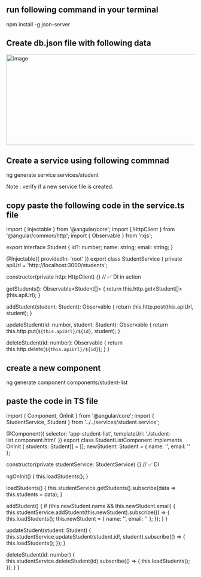 ## run following command in your terminal

npm install -g json-server

## Create db.json file with following data

<img width="832" height="242" alt="image" src="https://github.com/user-attachments/assets/66d2be74-3761-46d7-89b9-50d69af893a4" />

## Create a service using following commnad

ng generate service services/student

Note : verify if a new service file is created.

## copy paste the following code in the service.ts file 

import { Injectable } from '@angular/core';
import { HttpClient } from '@angular/common/http';
import { Observable } from 'rxjs';

export interface Student {
  id?: number;
  name: string;
  email: string;
}

@Injectable({
  providedIn: 'root'
})
export class StudentService {
  private apiUrl = 'http://localhost:3000/students';

  constructor(private http: HttpClient) {}  // ✅ DI in action

  getStudents(): Observable<Student[]> {
    return this.http.get<Student[]>(this.apiUrl);
  }

  addStudent(student: Student): Observable<Student> {
    return this.http.post<Student>(this.apiUrl, student);
  }

  updateStudent(id: number, student: Student): Observable<Student> {
    return this.http.put<Student>(`${this.apiUrl}/${id}`, student);
  }

  deleteStudent(id: number): Observable<void> {
    return this.http.delete<void>(`${this.apiUrl}/${id}`);
  }
}

## create a new component

ng generate component components/student-list

## paste the code in TS file 

import { Component, OnInit } from '@angular/core';
import { StudentService, Student } from '../../services/student.service';

@Component({
  selector: 'app-student-list',
  templateUrl: './student-list.component.html'
})
export class StudentListComponent implements OnInit {
  students: Student[] = [];
  newStudent: Student = { name: '', email: '' };

  constructor(private studentService: StudentService) {}  // ✅ DI

  ngOnInit() {
    this.loadStudents();
  }

  loadStudents() {
    this.studentService.getStudents().subscribe(data => this.students = data);
  }

  addStudent() {
    if (this.newStudent.name && this.newStudent.email) {
      this.studentService.addStudent(this.newStudent).subscribe(() => {
        this.loadStudents();
        this.newStudent = { name: '', email: '' };
      });
    }
  }

  updateStudent(student: Student) {
    this.studentService.updateStudent(student.id!, student).subscribe(() => {
      this.loadStudents();
    });
  }

  deleteStudent(id: number) {
    this.studentService.deleteStudent(id).subscribe(() => {
      this.loadStudents();
    });
  }
}




